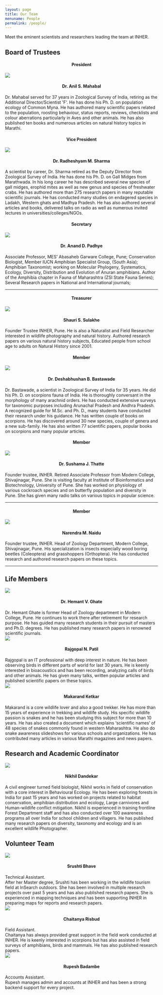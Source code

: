 ```yaml
---
layout: page
title: Our Team
menuname: People
permalink: /people/
---
```


Meet the eminent scientists and researchers leading the team at INHER.

## Board of Trustees
<div class="row">
<div class="col-md-4 col-sm-6" style="text-align=center">

<h4 style="text-align: center"> President </h4>
<img src="/assets/imgs/ASM.jpg" class="img-circle img-responsive rnp-scale">
<h4 style="text-align: center"> Dr. Anil S. Mahabal </h4>
Dr. Mahabal served for 37 years in Zoological Survey of India, retiring as the Additional Director/Scientist 'F'. He has done his Ph. D. on population ecology of Common Myna. 
He has authored many scientific papers related to the population, roosting behaviour, status reports, reviews, checklists and colour aberrations particularly in Aves and other animals. He has also published ten books and numerous articles on natural history topics in Marathi.
</div>
<div class="col-md-4 col-sm-6" style="text-align=center">

<h4 style="text-align: center"> Vice President</h4>
<img src="/assets/imgs/RMS.jpg" class="img-circle img-responsive rnp-scale">

<h4 style="text-align: center"> Dr. Radheshyam M. Sharma </h4>
A scientist by career, Dr. Sharma retired as the Deputy Director from Zoological Survey of India. He has done his Ph. D. on Gall Midges from Marathwada. In his long career he has described several new species of gall midges, erophid mites as well as new genus and species of freshwater crabs. He has authored more than 275 research papers in many reputable scientific journals. He has conducted many studies on endagered species in Ladakh, Western ghats and Madhya Pradesh. He has also authored several articles and books, delivered talks on radio as well as numerous invited lectures in universities/colleges/NGOs.
</div>
<div class="col-md-4 col-sm-6" style="text-align=center">
<h4 style="text-align: center"> Secretary </h4>
<img src="/assets/imgs/ADP.jpg" class="img-circle img-responsive rnp-scale">

<h4 style="text-align: center"> Dr. Anand D. Padhye </h4>

Associate Professor, MES’ Abasaheb Garware College, Pune; Conservation Biologist, Member IUCN Amphibian Specialist Group, (South Asia); Amphibian Taxonomist; working on Molecular Phylogeny, Systematics, Ecology, Diversity, Distribution and Evolution of Anuran amphibians. Author of the Amphibia chapter in Fauna of Maharashtra (ZSI State Fauna Series); Several Research papers in National and International journals;


</div>
</div>
<hr />
<div class="row" style="margin-top=20px">
<div class="col-md-4 col-sm-6" style="text-align=center;horizontal-align:middle">

<h4 style="text-align: center"> Treasurer</h4>
<img src="/assets/imgs/SSS.jpg" class="img-circle img-responsive rnp-scale">

<h4 style="text-align: center"> Shauri S. Sulakhe</h4>

Founder Trustee INHER, Pune. He is also a Naturalist and Field Researcher interested in wildlife photography and natural history. Authored research papers on various natural history subjects, Educated people from school age to adults on Natural History since 2001.

</div>

<div class="col-md-4 col-sm-4" style="text-align=center; horizontal-align:middle">

<h4 style="text-align: center">Member</h4>
<img src="/assets/imgs/DBB.jpg" class="img-circle img-responsive rnp-scale">

<h4 style="text-align: center">Dr. Deshabhushan B. Bastawade</h4>
Dr. Bastawade, a scientist in Zoological Survey of India for 35 years. He did his Ph. D. on scorpions fauna of India. He is thoroughly conversant in the morphology of many arachnid orders. He has conducted extensive surveys for taxonomic purposes including Arunachal Pradesh and Andhra Pradesh. A recognized guide for M.Sc. and Ph. D., many students have conducted their research under his guidance. He has written couple of books on scorpions. He has discovered around 30 new species, couple of genera and a new sub-family. He has also written 77 scientific papers, popular books on scorpions and many popular articles.

</div>
<div class="col-md-4 col-sm-4">
<h4 style="text-align: center"> Member</h4>
<img src="/assets/imgs/SJT.jpg" class="img-circle img-responsive rnp-scale">

<h4 style="text-align: center"> Dr. Sushama J. Thatte</h4>
Founder trustee, INHER. Retired Associate Professor from Modern College, Shivajinagar, Pune. She is visiting faculty at Institute of Bioinformatics and Biotechnology, University of Pune. She has worked on physiology of various cockroach species and on butterfly population and diversity in Pune. She has given many radio talks on various topics in popular science.
</div>
</div>
<hr />
<div class="row">
<div class="col-md-4 col-sm-4">
<h4 style="text-align: center"> Member</h4>
<img src="/assets/imgs/n_m_naidu.jpg" class="img-circle img-responsive rnp-scale">

<h4 style="text-align: center"> Narendra M. Naidu </h4>
Founder trustee, INHER. Head of Zoology Department, Modern College, Shivajinagar, Pune. His specialization is insects especially  wood boring beetles (Coleoptera) and grasshoppers (Orthoptera). He has conducted research and authored research papers on these topics.
</div>
</div>
<hr />

## Life Members
<div class="row">

<div class="col-md-4 col-sm-6" style="text-align=center">
<img src="/assets/imgs/HVG.jpg" class="img-circle img-responsive rnp-scale">
<h4 style="text-align: center">Dr. Hemant V. Ghate </h4>
Dr. Hemant Ghate is former Head of Zoology department in Modern College, Pune. He continues to work there after retirement for research purpose.  He has guided many research students in their pursuit of masters and Ph.D. degrees. He has published many research papers in renowned scientific journals.
</div>


<div class="col-md-4 col-sm-6" style="text-align=center">
<img src="/assets/imgs/RNP.jpg" class="img-circle img-responsive rnp-scale">
<h4 style="text-align: center">Rajgopal N. Patil </h4>
Rajgopal is an IT professional with deep interest in nature. He has been observing birds in different parts of world for last 30 years. He is keenly interested in bioacoustics and has been recording, analyzing calls of birds and other animals. He has given many talks, written popular articles and published scientific papers on these topics. 
</div>

<div class="col-md-4 col-sm-6" style="text-align=center">
<img src="/assets/imgs/MK.jpg" class="img-circle img-responsive rnp-scale">
<h4 style="text-align: center">Makarand Ketkar </h4>
Makarand is a core wildlife lover and also a good trekker. He has more than 15 years of experience in trekking and wildlife study. His specific wildlife passion is snakes and he has been studying this subject for more than 10 years. He has also created a document which explains ‘scientific names’ of 48 species of snakes commonly found in western Maharashtra. He also do snake awareness slideshows for various schools and organizations. He has contributed many articles in various Marathi magazines and news papers. 
</div>


</div>

## Research and Academic Coordinator
<div class="row">

<div class="col-md-4 col-sm-6" style="text-align=center">
<img src="/assets/imgs/ND.jpg" class="img-circle img-responsive rnp-scale">
<h4 style="text-align: center">Nikhil Dandekar</h4>
A civil engineer turned field biologist, Nikhil works in field of conservation with a core interest in Behavioural Ecology. He has been exploring forests in India for past 15 years and has worked on projects related to habitat conservation, amphibian distribution and ecology, Large carnivores and  Human-wildlife conflict mitigation. Nikhil is experienced in training frontline Forest Department staff and has also conducted over 100 awareness programs all over India for school children and villagers. He has published  many research papers on diversity, taxonomy and ecology and is an excellent wildlife Photographer.
</div>

</div>

## Volunteer Team
<div class="row">

<div class="col-md-4 col-sm-6" style="text-align=center">
<img src="/assets/imgs/SB.jpg" class="img-circle img-responsive rnp-scale">
<h4 style="text-align: center">Srushti Bhave</h4>
Technical Assistant. <br />After her Master degree, Srushti has been working in the wildlife tourism field at InSearch outdoors. She has been involved in multiple research projects over past 5 years and has also published research papers. She is experienced in mapping techniques and has been supporting INHER in preparing maps for reports and research papers.

</div>

<div class="col-md-4 col-sm-6" style="text-align=center">
<img src="/assets/imgs/CR.jpg" class="img-circle img-responsive rnp-scale">
<h4 style="text-align: center">Chaitanya Risbud</h4>
Field Assistant. <br />Chaitanya has always provided great support in the field work conducted at INHER. He is keenly interested in scorpions but has also assisted in field surveys of amphibians, birds and mammals. He has also published research papers.

</div>

<div class="col-md-4 col-sm-6" style="text-align=center">
<img src="/assets/imgs/RB.jpg" class="img-circle img-responsive rnp-scale">
<h4 style="text-align: center">Rupesh Badambe</h4>
Accounts Assistant. <br />
Rupesh manages admin and accounts at INHER and has been a strong backend support for every project.
</div>



</div>


